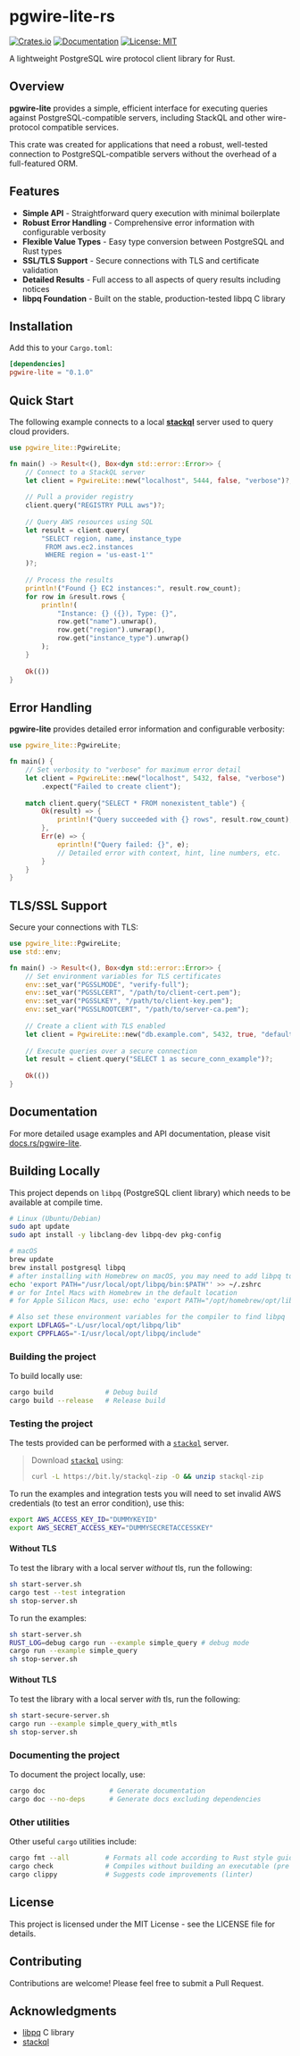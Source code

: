 # pgwire-lite-rs

[![Crates.io](https://img.shields.io/crates/v/pgwire-lite.svg)](https://crates.io/crates/pgwire-lite)
[![Documentation](https://docs.rs/pgwire-lite/badge.svg)](https://docs.rs/pgwire-lite)
[![License: MIT](https://img.shields.io/badge/License-MIT-yellow.svg)](https://opensource.org/licenses/MIT)

A lightweight PostgreSQL wire protocol client library for Rust.

## Overview

**pgwire-lite** provides a simple, efficient interface for executing queries against PostgreSQL-compatible servers, including StackQL and other wire-protocol compatible services.

This crate was created for applications that need a robust, well-tested connection to PostgreSQL-compatible servers without the overhead of a full-featured ORM.

## Features

- **Simple API** - Straightforward query execution with minimal boilerplate
- **Robust Error Handling** - Comprehensive error information with configurable verbosity
- **Flexible Value Types** - Easy type conversion between PostgreSQL and Rust types
- **SSL/TLS Support** - Secure connections with TLS and certificate validation
- **Detailed Results** - Full access to all aspects of query results including notices
- **libpq Foundation** - Built on the stable, production-tested libpq C library

## Installation

Add this to your `Cargo.toml`:

```toml
[dependencies]
pgwire-lite = "0.1.0"
```

## Quick Start

The following example connects to a local [**stackql**](https://github.com/stackql/stackql) server used to query cloud providers.

```rust
use pgwire_lite::PgwireLite;

fn main() -> Result<(), Box<dyn std::error::Error>> {
    // Connect to a StackQL server
    let client = PgwireLite::new("localhost", 5444, false, "verbose")?;
    
    // Pull a provider registry
    client.query("REGISTRY PULL aws")?;
    
    // Query AWS resources using SQL
    let result = client.query(
        "SELECT region, name, instance_type 
         FROM aws.ec2.instances 
         WHERE region = 'us-east-1'"
    )?;
    
    // Process the results
    println!("Found {} EC2 instances:", result.row_count);
    for row in &result.rows {
        println!(
            "Instance: {} ({}), Type: {}", 
            row.get("name").unwrap(),
            row.get("region").unwrap(),
            row.get("instance_type").unwrap()
        );
    }
    
    Ok(())
}
```
## Error Handling

**pgwire-lite** provides detailed error information and configurable verbosity:

```rust
use pgwire_lite::PgwireLite;

fn main() {
    // Set verbosity to "verbose" for maximum error detail
    let client = PgwireLite::new("localhost", 5432, false, "verbose")
        .expect("Failed to create client");
    
    match client.query("SELECT * FROM nonexistent_table") {
        Ok(result) => {
            println!("Query succeeded with {} rows", result.row_count);
        },
        Err(e) => {
            eprintln!("Query failed: {}", e);
            // Detailed error with context, hint, line numbers, etc.
        }
    }
}
```

## TLS/SSL Support

Secure your connections with TLS:

```rust
use pgwire_lite::PgwireLite;
use std::env;

fn main() -> Result<(), Box<dyn std::error::Error>> {
    // Set environment variables for TLS certificates
    env::set_var("PGSSLMODE", "verify-full");
    env::set_var("PGSSLCERT", "/path/to/client-cert.pem");
    env::set_var("PGSSLKEY", "/path/to/client-key.pem");
    env::set_var("PGSSLROOTCERT", "/path/to/server-ca.pem");
    
    // Create a client with TLS enabled
    let client = PgwireLite::new("db.example.com", 5432, true, "default")?;
    
    // Execute queries over a secure connection
    let result = client.query("SELECT 1 as secure_conn_example")?;
    
    Ok(())
}
```

## Documentation

For more detailed usage examples and API documentation, please visit [docs.rs/pgwire-lite](https://docs.rs/pgwire-lite).

## Building Locally

This project depends on `libpq` (PostgreSQL client library) which needs to be available at compile time.

```bash
# Linux (Ubuntu/Debian)
sudo apt update
sudo apt install -y libclang-dev libpq-dev pkg-config

# macOS
brew update
brew install postgresql libpq
# after installing with Homebrew on macOS, you may need to add libpq to your PATH:
echo 'export PATH="/usr/local/opt/libpq/bin:$PATH"' >> ~/.zshrc
# or for Intel Macs with Homebrew in the default location
# for Apple Silicon Macs, use: echo 'export PATH="/opt/homebrew/opt/libpq/bin:$PATH"' >> ~/.zshrc

# Also set these environment variables for the compiler to find libpq
export LDFLAGS="-L/usr/local/opt/libpq/lib"
export CPPFLAGS="-I/usr/local/opt/libpq/include"
```

### Building the project

To build locally use:

```bash
cargo build            	# Debug build
cargo build --release  	# Release build
```

### Testing the project

The tests provided can be performed with a [`stackql`](https://github.com/stackql/stackql) server.  

> Download [`stackql`](https://github.com/stackql/stackql) using:
> ```bash
> curl -L https://bit.ly/stackql-zip -O && unzip stackql-zip
> ```

To run the examples and integration tests you will need to set invalid AWS credentials (to test an error condition), use this:

```bash
export AWS_ACCESS_KEY_ID="DUMMYKEYID"
export AWS_SECRET_ACCESS_KEY="DUMMYSECRETACCESSKEY"
```

#### Without TLS

To test the library with a local server *without* tls, run the following:

```bash
sh start-server.sh
cargo test --test integration
sh stop-server.sh
```

To run the examples:

```bash
sh start-server.sh
RUST_LOG=debug cargo run --example simple_query # debug mode
cargo run --example simple_query
sh stop-server.sh
```
#### Without TLS

To test the library with a local server *with* tls, run the following:

```bash
sh start-secure-server.sh
cargo run --example simple_query_with_mtls
sh stop-server.sh
```

### Documenting the project

To document the project locally, use:

```bash
cargo doc                # Generate documentation
cargo doc --no-deps      # Generate docs excluding dependencies
```

### Other utilities

Other useful `cargo` utilities include:

```bash
cargo fmt --all         # Formats all code according to Rust style guidelines
cargo check             # Compiles without building an executable (pre build check)
cargo clippy            # Suggests code improvements (linter)
```

## License

This project is licensed under the MIT License - see the LICENSE file for details.

## Contributing

Contributions are welcome! Please feel free to submit a Pull Request.

## Acknowledgments

- [libpq](https://www.postgresql.org/docs/current/libpq.html) C library
- [stackql](https://github.com/stackql/stackql)